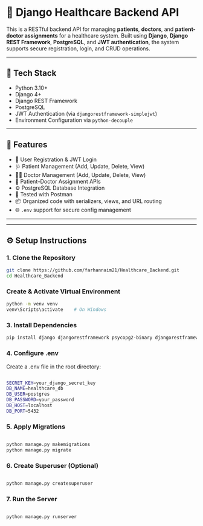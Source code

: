 # 🏥 Django Healthcare Backend API

This is a RESTful backend API for managing **patients**, **doctors**, and **patient-doctor assignments** for a healthcare system. Built using **Django**, **Django REST Framework**, **PostgreSQL**, and **JWT authentication**, the system supports secure registration, login, and CRUD operations.

---

## 🔧 Tech Stack

- Python 3.10+
- Django 4+
- Django REST Framework
- PostgreSQL
- JWT Authentication (via `djangorestframework-simplejwt`)
- Environment Configuration via `python-decouple`

---

## 🚀 Features

- 🔐 User Registration & JWT Login
- 🩺 Patient Management (Add, Update, Delete, View)
- 👨‍⚕️ Doctor Management (Add, Update, Delete, View)
- 🔄 Patient–Doctor Assignment APIs
- ⚙️ PostgreSQL Database Integration
- 🧪 Tested with Postman
- 📦 Organized code with serializers, views, and URL routing
- 🌐 `.env` support for secure config management

---

---

## ⚙️ Setup Instructions

### 1. Clone the Repository

```bash
git clone https://github.com/farhannaim21/Healthcare_Backend.git
cd Healthcare_Backend
```
### Create & Activate Virtual Environment
```bash
python -m venv venv
venv\Scripts\activate    # On Windows
```
### 3. Install Dependencies
```bash
pip install django djangorestframework psycopg2-binary djangorestframework-simplejwt python-decouple
```
### 4. Configure .env
Create a .env file in the root directory:
```bash

SECRET_KEY=your_django_secret_key
DB_NAME=healthcare_db
DB_USER=postgres
DB_PASSWORD=your_password
DB_HOST=localhost
DB_PORT=5432
```
### 5. Apply Migrations
```bash

python manage.py makemigrations
python manage.py migrate
```
### 6. Create Superuser (Optional)
```bash

python manage.py createsuperuser
```
### 7. Run the Server
```bash

python manage.py runserver
```

